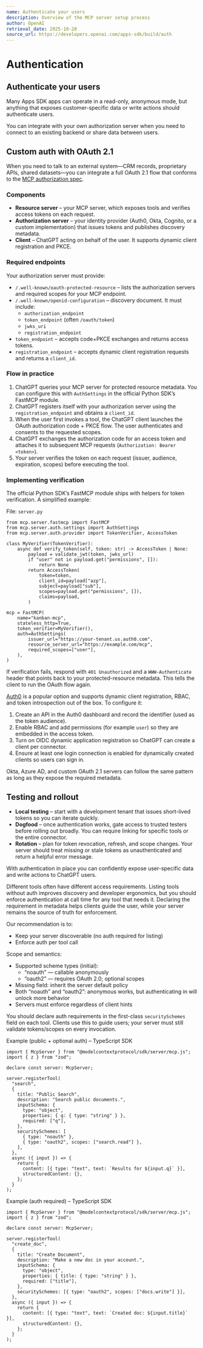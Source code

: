 ```yaml
---
name: Authenticate your users
description: Overview of the MCP server setup process
author: OpenAI
retrieval_date: 2025-10-20
source_url: https://developers.openai.com/apps-sdk/build/auth
---
```


# Authentication
Authenticate your users
-----------------------

Many Apps SDK apps can operate in a read-only, anonymous mode, but anything that exposes customer-specific data or write actions should authenticate users.

You can integrate with your own authorization server when you need to connect to an existing backend or share data between users.

Custom auth with OAuth 2.1
--------------------------

When you need to talk to an external system—CRM records, proprietary APIs, shared datasets—you can integrate a full OAuth 2.1 flow that conforms to the [MCP authorization spec](https://modelcontextprotocol.io/specification/2025-06-18/basic/authorization).

### Components

*   **Resource server** – your MCP server, which exposes tools and verifies access tokens on each request.
*   **Authorization server** – your identity provider (Auth0, Okta, Cognito, or a custom implementation) that issues tokens and publishes discovery metadata.
*   **Client** – ChatGPT acting on behalf of the user. It supports dynamic client registration and PKCE.

### Required endpoints

Your authorization server must provide:

*   `/.well-known/oauth-protected-resource` – lists the authorization servers and required scopes for your MCP endpoint.
*   `/.well-known/openid-configuration` – discovery document. It must include:
    *   `authorization_endpoint`
    *   `token_endpoint` (often `/oauth/token`)
    *   `jwks_uri`
    *   `registration_endpoint`
*   `token_endpoint` – accepts code+PKCE exchanges and returns access tokens.
*   `registration_endpoint` – accepts dynamic client registration requests and returns a `client_id`.

### Flow in practice

1.  ChatGPT queries your MCP server for protected resource metadata. You can configure this with `AuthSettings` in the official Python SDK’s FastMCP module.
2.  ChatGPT registers itself with your authorization server using the `registration_endpoint` and obtains a `client_id`.
3.  When the user first invokes a tool, the ChatGPT client launches the OAuth authorization code + PKCE flow. The user authenticates and consents to the requested scopes.
4.  ChatGPT exchanges the authorization code for an access token and attaches it to subsequent MCP requests (`Authorization: Bearer <token>`).
5.  Your server verifies the token on each request (issuer, audience, expiration, scopes) before executing the tool.

### Implementing verification

The official Python SDK’s FastMCP module ships with helpers for token verification. A simplified example:

File: `server.py`

```
from mcp.server.fastmcp import FastMCP
from mcp.server.auth.settings import AuthSettings
from mcp.server.auth.provider import TokenVerifier, AccessToken

class MyVerifier(TokenVerifier):
    async def verify_token(self, token: str) -> AccessToken | None:
        payload = validate_jwt(token, jwks_url)
        if "user" not in payload.get("permissions", []):
            return None
        return AccessToken(
            token=token,
            client_id=payload["azp"],
            subject=payload["sub"],
            scopes=payload.get("permissions", []),
            claims=payload,
        )

mcp = FastMCP(
    name="kanban-mcp",
    stateless_http=True,
    token_verifier=MyVerifier(),
    auth=AuthSettings(
        issuer_url="https://your-tenant.us.auth0.com",
        resource_server_url="https://example.com/mcp",
        required_scopes=["user"],
    ),
)
```


If verification fails, respond with `401 Unauthorized` and a `WWW-Authenticate` header that points back to your protected-resource metadata. This tells the client to run the OAuth flow again.

[Auth0](https://auth0.com/) is a popular option and supports dynamic client registration, RBAC, and token introspection out of the box. To configure it:

1.  Create an API in the Auth0 dashboard and record the identifier (used as the token audience).
2.  Enable RBAC and add permissions (for example `user`) so they are embedded in the access token.
3.  Turn on OIDC dynamic application registration so ChatGPT can create a client per connector.
4.  Ensure at least one login connection is enabled for dynamically created clients so users can sign in.

Okta, Azure AD, and custom OAuth 2.1 servers can follow the same pattern as long as they expose the required metadata.

Testing and rollout
-------------------

*   **Local testing** – start with a development tenant that issues short-lived tokens so you can iterate quickly.
*   **Dogfood** – once authentication works, gate access to trusted testers before rolling out broadly. You can require linking for specific tools or the entire connector.
*   **Rotation** – plan for token revocation, refresh, and scope changes. Your server should treat missing or stale tokens as unauthenticated and return a helpful error message.

With authentication in place you can confidently expose user-specific data and write actions to ChatGPT users.

Different tools often have different access requirements. Listing tools without auth improves discovery and developer ergonomics, but you should enforce authentication at call time for any tool that needs it. Declaring the requirement in metadata helps clients guide the user, while your server remains the source of truth for enforcement.

Our recommendation is to:

*   Keep your server discoverable (no auth required for listing)
*   Enforce auth per tool call

Scope and semantics:

*   Supported scheme types (initial):
    *   “noauth” — callable anonymously
    *   “oauth2” — requires OAuth 2.0; optional scopes
*   Missing field: inherit the server default policy
*   Both “noauth” and “oauth2”: anonymous works, but authenticating in will unlock more behavior
*   Servers must enforce regardless of client hints

You should declare auth requirements in the first-class `securitySchemes` field on each tool. Clients use this to guide users; your server must still validate tokens/scopes on every invocation.

Example (public + optional auth) – TypeScript SDK

```
import { McpServer } from "@modelcontextprotocol/sdk/server/mcp.js";
import { z } from "zod";

declare const server: McpServer;

server.registerTool(
  "search",
  {
    title: "Public Search",
    description: "Search public documents.",
    inputSchema: {
      type: "object",
      properties: { q: { type: "string" } },
      required: ["q"],
    },
    securitySchemes: [
      { type: "noauth" },
      { type: "oauth2", scopes: ["search.read"] },
    ],
  },
  async ({ input }) => {
    return {
      content: [{ type: "text", text: `Results for ${input.q}` }],
      structuredContent: {},
    };
  }
);
```


Example (auth required) – TypeScript SDK

```
import { McpServer } from "@modelcontextprotocol/sdk/server/mcp.js";
import { z } from "zod";

declare const server: McpServer;

server.registerTool(
  "create_doc",
  {
    title: "Create Document",
    description: "Make a new doc in your account.",
    inputSchema: {
      type: "object",
      properties: { title: { type: "string" } },
      required: ["title"],
    },
    securitySchemes: [{ type: "oauth2", scopes: ["docs.write"] }],
  },
  async ({ input }) => {
    return {
      content: [{ type: "text", text: `Created doc: ${input.title}` }],
      structuredContent: {},
    };
  }
);
```
